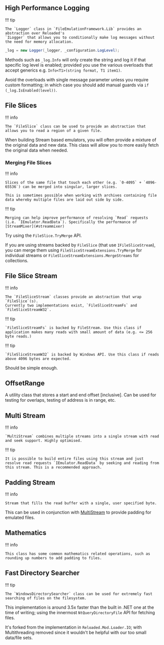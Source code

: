 ## High Performance Logging

!!! tip

    The `Logger` class in `FileEmulationFramework.Lib` provides an abstraction over Reloaded's
    `ILogger` that allows you to conditionally make log messages without the need for memory allocation.

```csharp
_log = new Logger(_logger, _configuration.LogLevel);
```

Methods such as `_log.Info` will only create the string and log it if that specific log level
is enabled; provided you use the various overloads that accept generics e.g. `Info<T1>(string format, T1 item1)`.

Avoid the overloads with single message parameter unless you require custom formatting;
in which case you should add manual guards via `if (_log.IsEnabled(level))`.

## File Slices

!!! info

    The `FileSlice` class can be used to provide an abstraction that allows you to read a region of a given file.

When building Stream based emulators, you will often provide a mixture of the original data and
new data. This class will allow you to more easily fetch the original data when needed.

### Merging File Slices

!!! info

    Slices of the same file that touch each other (e.g. `0-4095` + `4096-65536`) can be merged into singular, larger slices.

    This is sometimes possible when working with archives containing file data whereby multiple files are laid out side by side.

!!! tip

    Merging can help improve performance of resolving `Read` requests (i.e. `IEmulator.ReadData`). Specifically the performance of [StreamMixer](#streammixer)

Try using the `FileSlice.TryMerge` API.

If you are using streams backed by `FileSlice` (that use `IFileSliceStream`), you can merge them using `FileSliceStreamExtensions.TryMerge` for individual streams or `FileSliceStreamExtensions.MergeStreams` for collections.

## File Slice Stream

!!! info

    The `FileSliceStream` classes provide an abstraction that wrap `FileSlice`(s).
    Currently two implementations exist, `FileSliceStreamFs` and `FileSliceStreamW32`.

!!! tip

    `FileSliceStreamFs` is backed by FileStream. Use this class if application makes many reads with small amount of data (e.g. <= 256 byte reads.)

!!! tip

    `FileSliceStreamW32` is backed by Windows API. Use this class if reads above 4096 bytes are expected.

Should be simple enough.

## OffsetRange

A utility class that stores a start and end offset [inclusive]. Can be used for testing for overlaps, testing of address is in range, etc.

## Multi Stream

!!! info

    `MultiStream` combines multiple streams into a single stream with read and seek support. Highly optimised.

!!! tip

    It is possible to build entire files using this stream and just resolve read requests `IEmulator.ReadData` by seeking and reading from this stream. This is a recommended approach.

## Padding Stream

!!! info

    Stream that fills the read buffer with a single, user specified byte.

This can be used in conjunction with [MultiStream](#multistream) to provide padding for emulated files.

## Mathematics

!!! info

    This class has some common mathematics related operations, such as rounding up numbers to add padding to files.

## Fast Directory Searcher

!!! tip

    The `WindowsDirectorySearcher` class can be used for extremely fast searching of files on the filesystem.

This implementation is around 3.5x faster than the built in .NET one at the time of writing; using the innermost `NtQueryDirectoryFile` API for fetching files.

It's forked from the implementation in `Reloaded.Mod.Loader.IO`; with Multithreading removed since it wouldn't be helpful with our too small data/file sets.